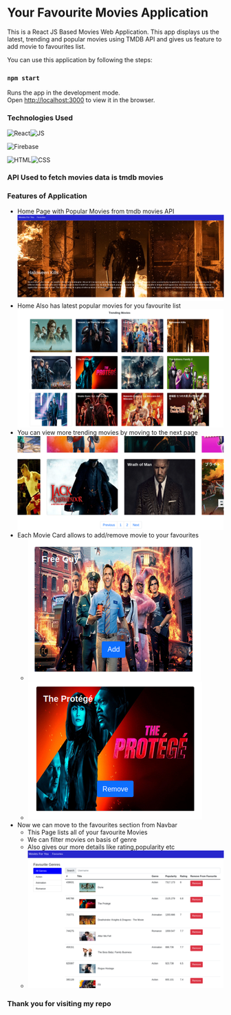 # Your Favourite Movies Application

This is a React JS Based Movies Web Application. This app displays us the latest, trending and popular movies using TMDB API and gives us feature to add movie to favourites list.

You can use this application by following the steps:

### `npm start`

Runs the app in the development mode.\
Open [http://localhost:3000](http://localhost:3000) to view it in the browser.

### Technologies Used

![React](https://img.shields.io/badge/React-20232A?style=for-the-badge&logo=react&logoColor=61DAFB "React")![JS](https://img.shields.io/badge/JavaScript-323330?style=for-the-badge&logo=javascript&logoColor=F7DF1E)

![Firebase](https://img.shields.io/badge/firebase-ffca28?style=for-the-badge&logo=firebase&logoColor=black)

![HTML](https://img.shields.io/badge/HTML5-E34F26?style=for-the-badge&logo=html5&logoColor=white)![CSS](https://img.shields.io/badge/CSS3-1572B6?style=for-the-badge&logo=css3&logoColor=white)

### API Used to fetch movies data is tmdb movies

### Features of Application
- Home Page with Popular Movies from tmdb movies API
    ![home part a](public/images/homeA.png)
- Home Also has latest popular movies for you favourite list
    ![home part b](public/images/homeB.png)
- You can view more trending movies by moving to the next page
    ![home part c](public/images/homeC.png)
- Each Movie Card allows to add/remove movie to your favourites
    - ![home part c](public/images/homeD.png)
    - ![home part c](public/images/homeE.png)
- Now we can move to the favourites section from Navbar
    - This Page lists all of your favourite Movies
    - We can filter movies on basis of genre
    - Also gives our more details like rating,popularity etc
    - ![favourites page](public/images/favPage.png)

### Thank you for visiting my repo